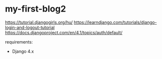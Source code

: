 # my-first-blog2

https://tutorial.djangogirls.org/hu/
https://learndjango.com/tutorials/django-login-and-logout-tutorial
https://docs.djangoproject.com/en/4.1/topics/auth/default/




requirements:

  * Django 4.x


